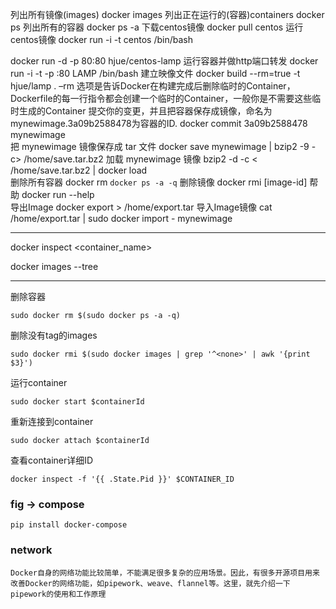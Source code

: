 列出所有镜像(images)
docker images
列出正在运行的(容器)containers
docker ps
列出所有的容器
docker ps -a
下载centos镜像
docker pull centos
运行centos镜像
docker run -i -t centos /bin/bash

docker run -d -p 80:80   hjue/centos-lamp
运行容器并做http端口转发
docker run -i -t -p :80 LAMP /bin/bash
建立映像文件
docker build --rm=true -t hjue/lamp .
–rm 选项是告诉Docker在构建完成后删除临时的Container，Dockerfile的每一行指令都会创建一个临时的Container，一般你是不需要这些临时生成的Container
提交你的变更，并且把容器保存成镜像，命名为 mynewimage.3a09b2588478为容器的ID.
docker commit 3a09b2588478 mynewimage   
把 mynewimage 镜像保存成 tar 文件
docker save mynewimage | bzip2 -9 -c> /home/save.tar.bz2
加载 mynewimage 镜像
bzip2 -d -c < /home/save.tar.bz2 | docker load  
删除所有容器
docker rm `docker ps -a -q`
删除镜像
docker rmi [image-id]
帮助
docker run --help   
导出Image
docker export <CONTAINER ID> > /home/export.tar
导入Image镜像
cat /home/export.tar | sudo docker import - mynewimage

---
docker inspect <container_name>

docker images --tree


---
删除容器

	sudo docker rm $(sudo docker ps -a -q)

删除没有tag的images

	sudo docker rmi $(sudo docker images | grep '^<none>' | awk '{print $3}')

运行container

	sudo docker start $containerId

重新连接到container

	sudo docker attach $containerId
查看container详细ID

	docker inspect -f '{{ .State.Pid }}' $CONTAINER_ID


### fig -> compose

	pip install docker-compose

### network

	Docker自身的网络功能比较简单，不能满足很多复杂的应用场景。因此，有很多开源项目用来改善Docker的网络功能，如pipework、weave、flannel等。这里，就先介绍一下pipework的使用和工作原理
